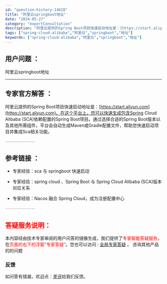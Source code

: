 ```yaml
---
id: "question-history-14628"
title: "阿里云springboot地址"
date: "2024-05-27"
category: "expertConsultation"
description: "阿里云提供的Spring Boot项目快速启动地址是：[https://start.aliyun.com](https://start.aliyun.com)。在这个平台上，您可以快速生成包含Spring Cloud Alibaba (SCA)依赖配置的Spring Boot项目。通过选择合适的Sp"
tags: ["spring-cloud-alibaba","阿里云","springboot","地址"]
keywords: ["spring-cloud-alibaba","阿里云","springboot","地址"]
---
```


## 用户问题 ： 
 阿里云springboot地址  

---------------
## 专家官方解答 ：

阿里云提供的Spring Boot项目快速启动地址是：[https://start.aliyun.com](https://start.aliyun.com)。在这个平台上，您可以快速生成包含Spring Cloud Alibaba (SCA)依赖配置的Spring Boot项目。通过选择合适的Spring Boot版本以及其他所需组件，平台会自动生成Maven或Gradle配置文件，帮助您快速启动项目并集成Sca相关功能。


<font color="#949494">---------------</font> 


## 参考链接 ：

* 专家经验：sca 与 springboot 快速启动 
 
 * 专家经验：spring cloud 、Spring Boot 与 Spring Cloud Alibaba (SCA)版本对应关系 
 
 * 专家经验：Nacos 融合 Spring Cloud，成为注册配置中心 


 <font color="#949494">---------------</font> 
 


## <font color="#FF0000">答疑服务说明：</font> 

本内容经由技术专家审阅的用户问答的镜像生成，我们提供了<font color="#FF0000">专家智能答疑服务</font>，在<font color="#FF0000">页面的右下的浮窗”专家答疑“</font>。您也可以访问 : [全局专家答疑](https://answer.opensource.alibaba.com/docs/intro) 。 咨询其他产品的的问题

### 反馈
如问答有错漏，欢迎点：[差评](https://ai.nacos.io/user/feedbackByEnhancerGradePOJOID?enhancerGradePOJOId=14629)给我们反馈。

